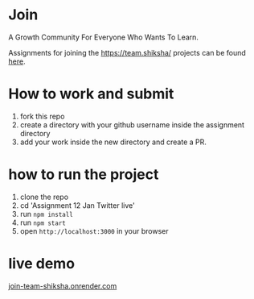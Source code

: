 # Join

A Growth Community For Everyone Who Wants To Learn.

Assignments for joining the https://team.shiksha/ projects can be found [here](./Assignment%2012%20Jan%20Twitter%20live/commit.7z).

# How to work and submit

1. fork this repo
2. create a directory with your github username inside the assignment directory
3. add your work inside the new directory and create a PR.

# how to run the project

1. clone the repo
2. cd 'Assignment 12 Jan Twitter live'
3. run `npm install`
4. run `npm start`
5. open `http://localhost:3000` in your browser

# live demo

[join-team-shiksha.onrender.com](https://join-team-shiksha.onrender.com/)
